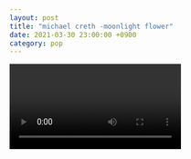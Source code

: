 ```yaml
---
layout: post
title: "michael creth -moonlight flower"
date: 2021-03-30 23:00:00 +0900
category: pop
---
```


<div class="video-container">
    <video id="player" class="video-js vjs-default-skin vjs-big-play-centered" data-json="/public/json/pop/michael creth -moonlight flower.json"></video>
</div>

```
```